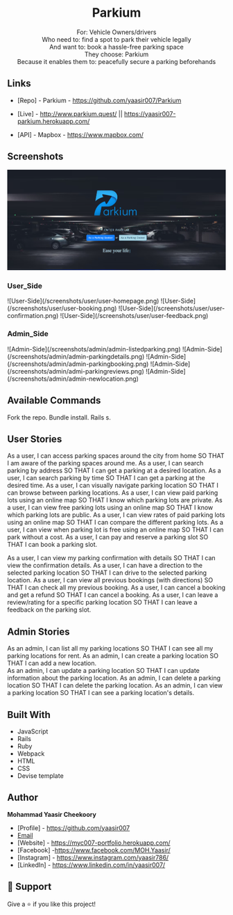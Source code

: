 <h1 align="center">Parkium</h1>

<p align="center">
For:  Vehicle Owners/drivers <br>
Who need to: find a spot to park their vehicle legally <br>
And want to: book a hassle-free parking space  <br>
They choose: Parkium <br>
Because it enables them to: peacefully secure a parking beforehands 
</p>

## Links

- [Repo] - Parkium - https://github.com/yaasir007/Parkium

- [Live] - http://www.parkium.quest/ || https://yaasir007-parkium.herokuapp.com/

- [API] - Mapbox - https://www.mapbox.com/

## Screenshots

![Home Page](/screenshots/homepage.png "Home Page")

<h3>User_Side</h3>
![User-Side](/screenshots/user/user-homepage.png)
![User-Side](/screenshots/user/user-booking.png)
![User-Side](/screenshots/user/user-confirmation.png)
![User-Side](/screenshots/user/user-feedback.png)


<h3>Admin_Side</h3>
![Admin-Side](/screenshots/admin/admin-listedparking.png)
![Admin-Side](/screenshots/admin/admin-parkingdetails.png)
![Admin-Side](/screenshots/admin/admin-parkingbooking.png)
![Admin-Side](/screenshots/admin/admi-parkingreviews.png)
![Admin-Side](/screenshots/admin/admin-newlocation.png)


## Available Commands
Fork the repo.
Bundle install.
Rails s.

## User Stories
As a user, I can access parking spaces around the city from home SO THAT I am aware of the parking spaces around me.
As a user, I can search parking by address SO THAT I can get a parking at a desired location.
As a user, I can search parking by time SO THAT I can get a parking at the desired time.
As a user, I can visually navigate parking location SO THAT I can browse between parking locations.
As a user, I can view paid parking lots using an online map SO THAT I know which parking lots are private.
As a user, I can view free parking lots using an online map SO THAT I know which parking lots are public.
As a user, I can view rates of paid parking lots using an online map SO THAT I can compare the different parking lots.
As a user, I can view when parking lot is free using an online map SO THAT I can park without a cost.
As a user, I can pay and reserve a parking slot SO THAT I can book a parking slot.

As a user, I can view my parking confirmation with details SO THAT I can view the confirmation details.
As a user, I can have a direction to the selected parking location SO THAT I can drive to the selected parking location.
As a user, I can view all previous bookings (with directions) SO THAT  I can check all my previous booking.
As a user, I can cancel a booking and get a refund SO THAT I can cancel a booking.
As a user, I can leave a review/rating for a specific parking location SO THAT I can leave a feedback on the parking slot.
	
## Admin Stories	
As an admin, I can list all my parking locations SO THAT I can see all my parking locations for rent.
As an admin, I can create a parking location SO THAT I can add a new location.	
As an admin, I can update a parking location SO THAT I can update information about the parking location.
As an admin, I can delete a parking location SO THAT I can delete the parking location.
As an admin, I can view a parking location SO THAT I can see a parking location's details.

## Built With
- JavaScript
- Rails
- Ruby
- Webpack
- HTML
- CSS
- Devise template

## Author
**Mohammad Yaasir Cheekoory**

- [Profile] - https://github.com/yaasir007
- [Email](mailto:yaasir1997@gmail.com?subject=Hi "Hi!")
- [Website] - https://myc007-portfolio.herokuapp.com/
- [Facebook] -https://www.facebook.com/MOH.Yaasir/
- [Instagram] - https://www.instagram.com/yaasir786/
- [LinkedIn] - https://www.linkedin.com/in/yaasir007/


## 🤝 Support
Give a ⭐️ if you like this project!
